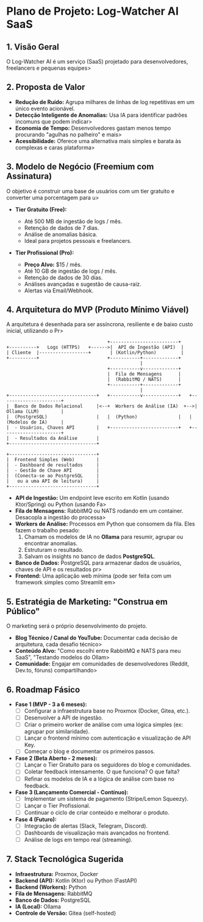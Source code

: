 # Plano de Projeto: Log-Watcher AI SaaS

## 1. Visão Geral

O Log-Watcher AI é um serviço (SaaS) projetado para desenvolvedores, freelancers e pequenas equipes>

## 2. Proposta de Valor

- **Redução de Ruído:** Agrupa milhares de linhas de log repetitivas em um único evento acionável.
- **Detecção Inteligente de Anomalias:** Usa IA para identificar padrões incomuns que podem indicar>
- **Economia de Tempo:** Desenvolvedores gastam menos tempo procurando "agulhas no palheiro" e mais>
- **Acessibilidade:** Oferece uma alternativa mais simples e barata às complexas e caras plataforma>

## 3. Modelo de Negócio (Freemium com Assinatura)

O objetivo é construir uma base de usuários com um tier gratuito e converter uma porcentagem para u>

- **Tier Gratuito (Free):**
  - Até 500 MB de ingestão de logs / mês.
  - Retenção de dados de 7 dias.
  - Análise de anomalias básica.
  - Ideal para projetos pessoais e freelancers.

- **Tier Profissional (Pro):**
  - **Preço Alvo:** $15 / mês.
  - Até 10 GB de ingestão de logs / mês.
  - Retenção de dados de 30 dias.
  - Análises avançadas e sugestão de causa-raiz.
  - Alertas via Email/Webhook.

## 4. Arquitetura do MVP (Produto Mínimo Viável)

A arquitetura é desenhada para ser assíncrona, resiliente e de baixo custo inicial, utilizando o Pr>

```
                                     +-------------------------+
+----------+   Logs (HTTPS)   +------>|  API de Ingestão (API)  |
| Cliente  |------------------+       | (Kotlin/Python)         |
+----------+                         +-----------+-------------+
                                                 |
                                     +-----------v-------------+
                                     |  Fila de Mensagens      |
                                     |  (RabbitMQ / NATS)      |
                                     +-----------+-------------+
                                                 |
+--------------------------------+   +-----------v-------------+   +----------------------+
|  Banco de Dados Relacional     |<--+  Workers de Análise (IA)  +-->|  Ollama (LLM)        |
|  (PostgreSQL)                  |   |  (Python)               |   |  (Modelos de IA)     |
|  - Usuários, Chaves API        |   +-------------------------+   +----------------------+
|  - Resultados da Análise       |
+--------------------------------+

+--------------------------------+
|  Frontend Simples (Web)        |
|  - Dashboard de resultados     |
|  - Gestão de Chave API         |
|  (Conecta-se ao PostgreSQL     |
|   ou a uma API de leitura)     |
+--------------------------------+
```

- **API de Ingestão:** Um endpoint leve escrito em Kotlin (usando Ktor/Spring) ou Python (usando Fa>
- **Fila de Mensagens:** RabbitMQ ou NATS rodando em um container. Desacopla a ingestão do processa>
- **Workers de Análise:** Processos em Python que consomem da fila. Eles fazem o trabalho pesado:
  1. Chamam os modelos de IA no **Ollama** para resumir, agrupar ou encontrar anomalias.
  2. Estruturam o resultado.
  3. Salvam os insights no banco de dados **PostgreSQL**.
- **Banco de Dados:** PostgreSQL para armazenar dados de usuários, chaves de API e os resultados pr>
- **Frontend:** Uma aplicação web mínima (pode ser feita com um framework simples como Streamlit em>

## 5. Estratégia de Marketing: "Construa em Público"

O marketing será o próprio desenvolvimento do projeto.

- **Blog Técnico / Canal do YouTube:** Documentar cada decisão de arquitetura, cada desafio técnico>
- **Conteúdo Alvo:** "Como escolhi entre RabbitMQ e NATS para meu SaaS", "Testando modelos do Ollam>
- **Comunidade:** Engajar em comunidades de desenvolvedores (Reddit, Dev.to, fóruns) compartilhando>

## 6. Roadmap Fásico

- **Fase 1 (MVP - 3 a 6 meses):**
  - [ ] Configurar a infraestrutura base no Proxmox (Docker, Gitea, etc.).
  - [ ] Desenvolver a API de ingestão.
  - [ ] Criar o primeiro worker de análise com uma lógica simples (ex: agrupar por similaridade).
  - [ ] Lançar o frontend mínimo com autenticação e visualização de API Key.
  - [ ] Começar o blog e documentar os primeiros passos.

- **Fase 2 (Beta Aberto - 2 meses):**
  - [ ] Lançar o Tier Gratuito para os seguidores do blog e comunidades.
  - [ ] Coletar feedback intensamente. O que funciona? O que falta?
  - [ ] Refinar os modelos de IA e a lógica de análise com base no feedback.

- **Fase 3 (Lançamento Comercial - Contínuo):**
  - [ ] Implementar um sistema de pagamento (Stripe/Lemon Squeezy).
  - [ ] Lançar o Tier Profissional.
  - [ ] Continuar o ciclo de criar conteúdo e melhorar o produto.

- **Fase 4 (Futuro):**
  - [ ] Integração de alertas (Slack, Telegram, Discord).
  - [ ] Dashboards de visualização mais avançados no frontend.
  - [ ] Análise de logs em tempo real (streaming).

## 7. Stack Tecnológica Sugerida

- **Infraestrutura:** Proxmox, Docker
- **Backend (API):** Kotlin (Ktor) ou Python (FastAPI)
- **Backend (Workers):** Python
- **Fila de Mensagens:** RabbitMQ
- **Banco de Dados:** PostgreSQL
- **IA (Local):** Ollama
- **Controle de Versão:** Gitea (self-hosted)
